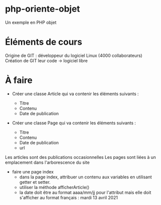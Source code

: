 # php-oriente-objet
Un exemple en PHP objet

# Éléments de cours

Origine de GIT : développeur du logiciel Linux (4000 collaborateurs)
Création de GIT leur code -> logiciel libre

# À faire
- Créer une classe Article qui va contenir les éléments suivants :
    * Titre
    * Contenu
    * Date de publication

- Créer une classe Page qui va contenir les éléments suivants :
    * Titre
    * Contenu
    * Date de publication
    * url

Les articles sont des publications occasionnelles
Les pages sont liées à un emplacement dans l'arborescence du site

- faire une page index
    * dans la page index, attribuer un contenu aux variables en utilisant getter et setter. 
    * utiliser la méthode afficherArticle()
    * la date doit être au format aaaa/mm/jj pour l'attribut mais elle doit s'afficher au format français : mardi 13 avril 2021